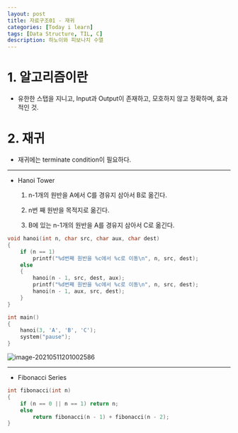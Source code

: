 ```yaml
---
layout: post
title: 자료구조01 - 재귀
categories: [Today i learn]
tags: [Data Structure, TIL, C]
description: 하노이와 피보나치 수열
---
```




# 1. 알고리즘이란

- 유한한 스탭을 지니고, Input과 Output이 존재하고, 모호하지 않고 정확하며, 효과적인 것.



# 2. 재귀

- 재귀에는 terminate condition이 필요하다.

----

- Hanoi Tower

  1. n-1개의 원반을 A에서 C를 경유지 삼아서 B로 옮긴다.

  2. n번 째 원반을 목적지로 옮긴다.
  3. B에 있는 n-1개의 원반을 A를 경유지 삼아서 C로 옮긴다.

```c
void hanoi(int n, char src, char aux, char dest)
{
	if (n == 1)
		printf("%d번째 원반을 %c에서 %c로 이동\n", n, src, dest);
	else
	{
		hanoi(n - 1, src, dest, aux);
		printf("%d번째 원반을 %c에서 %c로 이동\n", n, src, dest);
		hanoi(n - 1, aux, src, dest);
	}
}

int main()
{
	hanoi(3, 'A', 'B', 'C');
	system("pause");
}
```

![image-20210511201002586](https://raw.githubusercontent.com/chunyunseo/ImageRepo/image/img/image-20210511201002586.png)



----

- Fibonacci Series

```c
int fibonacci(int n)
{
	if (n == 0 || n == 1) return n;
	else
		return fibonacci(n - 1) + fibonacci(n - 2);
}
```

